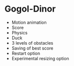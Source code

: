 # Gogol-Dinor
- Motion animation
- Score
- Physics
- Duck
- 3 levels of obstacles
- Saving of best score
- Restart option
- Experimental resizing option
